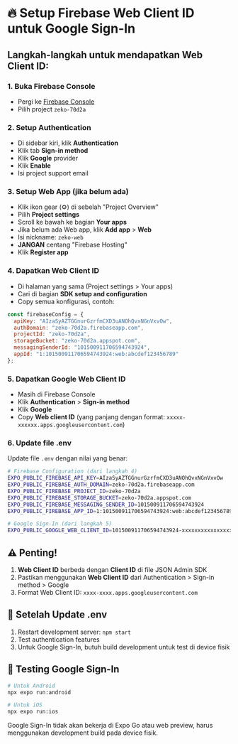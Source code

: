 # 🔥 Setup Firebase Web Client ID untuk Google Sign-In

## Langkah-langkah untuk mendapatkan Web Client ID:

### 1. Buka Firebase Console
- Pergi ke [Firebase Console](https://console.firebase.google.com)
- Pilih project `zeko-70d2a`

### 2. Setup Authentication
- Di sidebar kiri, klik **Authentication**
- Klik tab **Sign-in method**
- Klik **Google** provider
- Klik **Enable**
- Isi project support email

### 3. Setup Web App (jika belum ada)
- Klik ikon gear (⚙️) di sebelah "Project Overview"
- Pilih **Project settings**
- Scroll ke bawah ke bagian **Your apps**
- Jika belum ada Web app, klik **Add app** > **Web**
- Isi nickname: `zeko-web`
- **JANGAN** centang "Firebase Hosting"
- Klik **Register app**

### 4. Dapatkan Web Client ID
- Di halaman yang sama (Project settings > Your apps)
- Cari di bagian **SDK setup and configuration**
- Copy semua konfigurasi, contoh:

```javascript
const firebaseConfig = {
  apiKey: "AIzaSyAZTGGnurGzrfmCXD3uANOhQvxNGnVxvOw",
  authDomain: "zeko-70d2a.firebaseapp.com",
  projectId: "zeko-70d2a",
  storageBucket: "zeko-70d2a.appspot.com",
  messagingSenderId: "101500911706594743924",
  appId: "1:101500911706594743924:web:abcdef123456789"
};
```

### 5. Dapatkan Google Web Client ID
- Masih di Firebase Console
- Klik **Authentication** > **Sign-in method**
- Klik **Google**
- Copy **Web client ID** (yang panjang dengan format: `xxxxx-xxxxxx.apps.googleusercontent.com`)

### 6. Update file .env
Update file `.env` dengan nilai yang benar:

```bash
# Firebase Configuration (dari langkah 4)
EXPO_PUBLIC_FIREBASE_API_KEY=AIzaSyAZTGGnurGzrfmCXD3uANOhQvxNGnVxvOw
EXPO_PUBLIC_FIREBASE_AUTH_DOMAIN=zeko-70d2a.firebaseapp.com
EXPO_PUBLIC_FIREBASE_PROJECT_ID=zeko-70d2a
EXPO_PUBLIC_FIREBASE_STORAGE_BUCKET=zeko-70d2a.appspot.com
EXPO_PUBLIC_FIREBASE_MESSAGING_SENDER_ID=101500911706594743924
EXPO_PUBLIC_FIREBASE_APP_ID=1:101500911706594743924:web:abcdef123456789

# Google Sign-In (dari langkah 5)
EXPO_PUBLIC_GOOGLE_WEB_CLIENT_ID=101500911706594743924-xxxxxxxxxxxxxxxxxxxxxxxxxxxxxxxx.apps.googleusercontent.com
```

## ⚠️ Penting!
1. **Web Client ID** berbeda dengan **Client ID** di file JSON Admin SDK
2. Pastikan menggunakan **Web Client ID** dari Authentication > Sign-in method > Google
3. Format Web Client ID: `xxxx-xxxx.apps.googleusercontent.com`

## 🚀 Setelah Update .env
1. Restart development server: `npm start`
2. Test authentication features
3. Untuk Google Sign-In, butuh build development untuk test di device fisik

## 📱 Testing Google Sign-In
```bash
# Untuk Android
npx expo run:android

# Untuk iOS  
npx expo run:ios
```

Google Sign-In tidak akan bekerja di Expo Go atau web preview, harus menggunakan development build pada device fisik.
